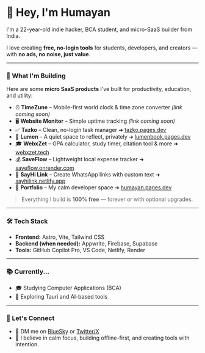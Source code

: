 # 👋 Hey, I'm Humayan

I'm a 22-year-old indie hacker, BCA student, and micro-SaaS builder from India.

I love creating **free, no-login tools** for students, developers, and creators — with **no ads, no noise, just value**.

---

### 🚀 What I'm Building

Here are some **micro SaaS products** I've built for productivity, education, and utility:

- ⏰ **TimeZune** – Mobile-first world clock & time zone converter *(link coming soon)*
- 🖥️ **Website Monitor** – Simple uptime tracking *(link coming soon)*
- ✅ **Tazko** – Clean, no-login task manager ➜ [tazko.pages.dev](https://tazko.pages.dev/)
- 📓 **Lumen** – A quiet space to reflect, privately ➜ [lumenbook.pages.dev](https://lumenbook.pages.dev/)
- 🎓 **WebxZet** – GPA calculator, study timer, citation tool & more ➜ [webxzet.tech](https://webxzet.tech/)
- 💰 **SaveFlow** – Lightweight local expense tracker ➜ [saveflow.onrender.com](https://saveflow.onrender.com/)
- 🔗 **SayHi Link** – Create WhatsApp links with custom text ➜ [sayhilink.netlify.app](https://sayhilink.netlify.app/)
- 🧘 **Portfolio** – My calm developer space ➜ [humayan.pages.dev](https://humayan.pages.dev/)

> Everything I build is **100% free** — forever or with optional upgrades.

---

### 🛠️ Tech Stack

- **Frontend:** Astro, Vite, Tailwind CSS  
- **Backend (when needed):** Appwrite, Firebase, Supabase  
- **Tools:** GitHub Copilot Pro, VS Code, Netlify, Render

---

### 📚 Currently...

- 🎓 Studying Computer Applications (BCA)
- 🤖 Exploring Tauri and AI-based tools

---

### 🤝 Let's Connect

- 💬 DM me on [BlueSky](https://bsky.app/profile/humayan.bsky.social) or [Twitter/X](https://x.com/0x98c9)
- 🧠 I believe in calm focus, building offline-first, and creating tools with intention.
